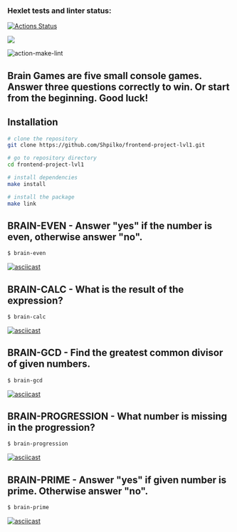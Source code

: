 ### Hexlet tests and linter status:

[![Actions Status](https://github.com/Shpilko/frontend-project-lvl1/workflows/hexlet-check/badge.svg)](https://github.com/Shpilko/frontend-project-lvl1/actions)

<a href="https://codeclimate.com/github/Shpilko/frontend-project-lvl1/maintainability"><img src="https://api.codeclimate.com/v1/badges/882dca342dde183e9428/maintainability" /></a>

![action-make-lint](https://github.com/Shpilko/frontend-project-lvl1/actions/workflows/github-actions.yml/badge.svg)

## Brain Games are five small console games. Answer three questions correctly to win. Or start from the beginning. Good luck!

## Installation

```bash
# clone the repository
git clone https://github.com/Shpilko/frontend-project-lvl1.git

# go to repository directory
cd frontend-project-lvl1

# install dependencies
make install

# install the package
make link
```

## BRAIN-EVEN - Answer "yes" if the number is even, otherwise answer "no".

```bash
$ brain-even
```

[![asciicast](https://asciinema.org/a/tBcCW19VZECgb1dwMxxUrW7s3.svg)](https://asciinema.org/a/tBcCW19VZECgb1dwMxxUrW7s3)

## BRAIN-CALC - What is the result of the expression?

```bash
$ brain-calc
```

[![asciicast](https://asciinema.org/a/BgNpaPpiTeKTmyJqHs5XZaoB7.svg)](https://asciinema.org/a/BgNpaPpiTeKTmyJqHs5XZaoB7)

## BRAIN-GCD - Find the greatest common divisor of given numbers.

```bash
$ brain-gcd
```

[![asciicast](https://asciinema.org/a/BBVGZ90WSQVMBI0xYCv2r8AtZ.svg)](https://asciinema.org/a/BBVGZ90WSQVMBI0xYCv2r8AtZ)

## BRAIN-PROGRESSION - What number is missing in the progression?

```bash
$ brain-progression
```

[![asciicast](https://asciinema.org/a/wdJnju84UiVLZaW2DYckxs9qO.svg)](https://asciinema.org/a/wdJnju84UiVLZaW2DYckxs9qO)

## BRAIN-PRIME - Answer "yes" if given number is prime. Otherwise answer "no".

```bash
$ brain-prime
```

[![asciicast](https://asciinema.org/a/wsiK7MyAKSDFzsnTqJ2RtQ1wo.svg)](https://asciinema.org/a/wsiK7MyAKSDFzsnTqJ2RtQ1wo)
